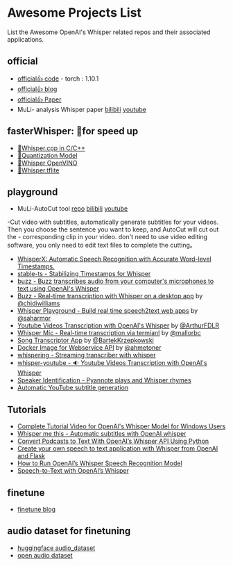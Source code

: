 # Awesome Projects List
List the Awesome OpenAI's Whisper related repos and their associated applications.

## official
* [official👍 code](https://github.com/openai/whisper) - torch : 1.10.1
* [official👍 blog](https://openai.com/blog/whisper/)
* [official👍 Paper](https://cdn.openai.com/papers/whisper.pdf)
* MuLi- analysis Whisper paper [bilibili](https://www.bilibili.com/video/BV1VG4y1t74x/?spm_id_from=333.999.0.0) [youtube](https://www.youtube.com/watch?v=3eXCJd32UnM&t=1419s)

## fasterWhisper: 🚀for speed up
* [🚀Whisper.cpp in C/C++](https://github.com/ggerganov/whisper.cpp)  
* [🚀Quantization Model](https://github.com/MiscellaneousStuff/openai-whisper-cpu)
* [🚀Whisper OpenVINO](https://github.com/zhuzilin/whisper-openvino)
* [🚀Whisper.tflite](https://github.com/usefulsensors/openai-whisper)

## playground
* MuLi-AutoCut tool [repo]()     [bilibili](https://www.bilibili.com/video/BV1Pe4y1t7de/?spm_id_from=333.999.0.0)     [youtube](https://www.youtube.com/watch?v=PwVlvCPDnrI)

-Cut video with subtitles, automatically generate subtitles for your videos. Then you choose the sentence you want to keep, and AutoCut will cut out the - corresponding clip in your video. don't need to use video editing software, you only need to edit text files to complete the cutting。
* [WhisperX: Automatic Speech Recognition with Accurate Word-level Timestamps.](https://github.com/m-bain/whisperX)
* [stable-ts - Stabilizing Timestamps for Whisper](https://github.com/jianfch/stable-ts)
* [buzz - Buzz transcribes audio from your computer's microphones to text using OpenAI's Whisper](https://github.com/chidiwilliams/buzz)
* [Buzz - Real-time transcription with Whisper on a desktop app](https://github.com/chidiwilliams/buzz) by [@chidiwilliams](https://github.com/chidiwilliams)
* [Whisper Playground - Build real time speech2text web apps](https://github.com/saharmor/whisper-playground) by [@saharmor](https://github.com/saharmor)
* [Youtube Videos Transcription with OpenAI's Whisper](https://github.com/ArthurFDLR/whisper-youtube) by [@ArthurFDLR](https://github.com/ArthurFDLR)
* [Whisper Mic - Real-time transcription via termianl](https://github.com/mallorbc/whisper_mic) by [@mallorbc](https://github.com/mallorbc)
* [Song Transcriptor App](https://github.com/BartekKrzepkowski/Song_Transcriptor_App) by [@BartekKrzepkowski](https://github.com/BartekKrzepkowski)
* [Docker Image for Webservice API](https://github.com/ahmetoner/whisper-asr-webservice) by [@ahmetoner](https://github.com/ahmetoner)
* [whispering - Streaming transcriber with whisper](https://github.com/shirayu/whispering)
* [whisper-youtube - 🔉 Youtube Videos Transcription with OpenAI's Whisper](https://github.com/ArthurFDLR/whisper-youtube)
* [Speaker Identification - Pyannote plays and Whisper rhymes](https://github.com/Majdoddin/nlp)
* [Automatic YouTube subtitle generation](https://github.com/m1guelpf/yt-whisper)


## Tutorials
* [Complete Tutorial Video for OpenAI's Whisper Model for Windows Users](https://www.youtube.com/watch?v=msj3wuYf3d8)  
* [Whisper me this - Automatic subtitles with OpenAI whisper](https://github.com/altryne/whisper-me-this/)  
* [Convert Podcasts to Text With OpenAI’s Whisper API Using Python](https://betterprogramming.pub/openais-whisper-tutorial-42140dd696ee)
* [Create your own speech to text application with Whisper from OpenAI and Flask](https://blog.paperspace.com/whisper-openai-flask-application-deployment/)
* [How to Run OpenAI’s Whisper Speech Recognition Model](https://www.assemblyai.com/blog/how-to-run-openais-whisper-speech-recognition-model/)
* [Speech-to-Text with OpenAI’s Whisper](https://towardsdatascience.com/speech-to-text-with-openais-whisper-53d5cea9005e)

## finetune
* [finetune blog](https://huggingface.co/blog/fine-tune-whisper)

## audio dataset for finetuning
* [huggingface audio_dataset](https://huggingface.co/docs/datasets/audio_dataset)
* [open audio dataset](https://www.openslr.org/resources.php)
